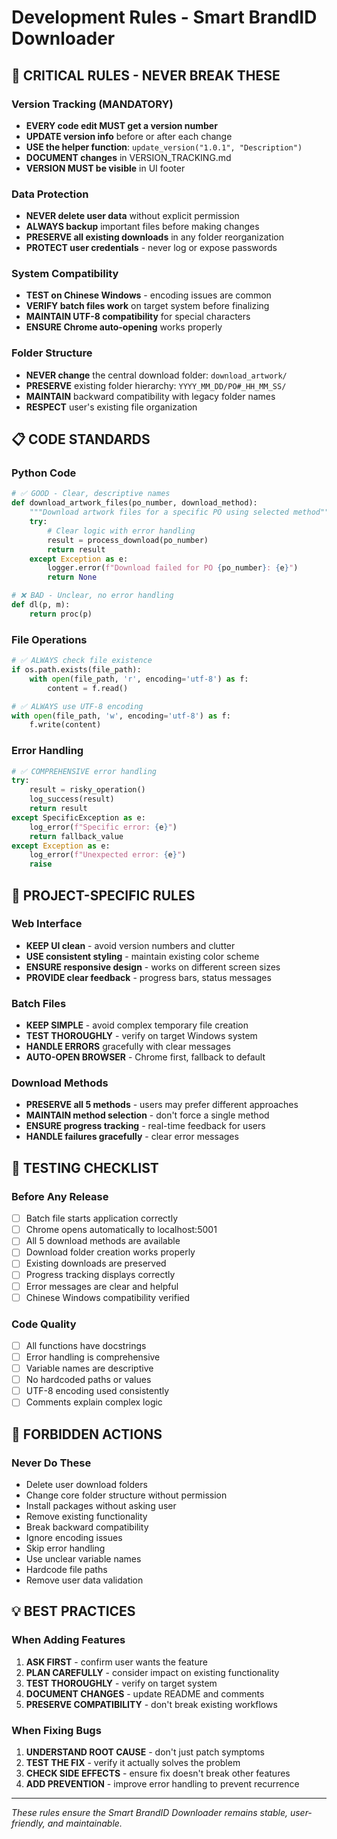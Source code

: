 # Development Rules - Smart BrandID Downloader

## 🚨 CRITICAL RULES - NEVER BREAK THESE

### Version Tracking (MANDATORY)
- **EVERY code edit MUST get a version number**
- **UPDATE version info** before or after each change
- **USE the helper function**: `update_version("1.0.1", "Description")`
- **DOCUMENT changes** in VERSION_TRACKING.md
- **VERSION MUST be visible** in UI footer

### Data Protection
- **NEVER delete user data** without explicit permission
- **ALWAYS backup** important files before making changes
- **PRESERVE all existing downloads** in any folder reorganization
- **PROTECT user credentials** - never log or expose passwords

### System Compatibility
- **TEST on Chinese Windows** - encoding issues are common
- **VERIFY batch files work** on target system before finalizing
- **MAINTAIN UTF-8 compatibility** for special characters
- **ENSURE Chrome auto-opening** works properly

### Folder Structure
- **NEVER change** the central download folder: `download_artwork/`
- **PRESERVE** existing folder hierarchy: `YYYY_MM_DD/PO#_HH_MM_SS/`
- **MAINTAIN** backward compatibility with legacy folder names
- **RESPECT** user's existing file organization

## 📋 CODE STANDARDS

### Python Code
```python
# ✅ GOOD - Clear, descriptive names
def download_artwork_files(po_number, download_method):
    """Download artwork files for a specific PO using selected method"""
    try:
        # Clear logic with error handling
        result = process_download(po_number)
        return result
    except Exception as e:
        logger.error(f"Download failed for PO {po_number}: {e}")
        return None

# ❌ BAD - Unclear, no error handling
def dl(p, m):
    return proc(p)
```

### File Operations
```python
# ✅ ALWAYS check file existence
if os.path.exists(file_path):
    with open(file_path, 'r', encoding='utf-8') as f:
        content = f.read()

# ✅ ALWAYS use UTF-8 encoding
with open(file_path, 'w', encoding='utf-8') as f:
    f.write(content)
```

### Error Handling
```python
# ✅ COMPREHENSIVE error handling
try:
    result = risky_operation()
    log_success(result)
    return result
except SpecificException as e:
    log_error(f"Specific error: {e}")
    return fallback_value
except Exception as e:
    log_error(f"Unexpected error: {e}")
    raise
```

## 🎯 PROJECT-SPECIFIC RULES

### Web Interface
- **KEEP UI clean** - avoid version numbers and clutter
- **USE consistent styling** - maintain existing color scheme
- **ENSURE responsive design** - works on different screen sizes
- **PROVIDE clear feedback** - progress bars, status messages

### Batch Files
- **KEEP SIMPLE** - avoid complex temporary file creation
- **TEST THOROUGHLY** - verify on target Windows system
- **HANDLE ERRORS** gracefully with clear messages
- **AUTO-OPEN BROWSER** - Chrome first, fallback to default

### Download Methods
- **PRESERVE all 5 methods** - users may prefer different approaches
- **MAINTAIN method selection** - don't force a single method
- **ENSURE progress tracking** - real-time feedback for users
- **HANDLE failures gracefully** - clear error messages

## 🔧 TESTING CHECKLIST

### Before Any Release
- [ ] Batch file starts application correctly
- [ ] Chrome opens automatically to localhost:5001
- [ ] All 5 download methods are available
- [ ] Download folder creation works properly
- [ ] Existing downloads are preserved
- [ ] Progress tracking displays correctly
- [ ] Error messages are clear and helpful
- [ ] Chinese Windows compatibility verified

### Code Quality
- [ ] All functions have docstrings
- [ ] Error handling is comprehensive
- [ ] Variable names are descriptive
- [ ] No hardcoded paths or values
- [ ] UTF-8 encoding used consistently
- [ ] Comments explain complex logic

## 🚫 FORBIDDEN ACTIONS

### Never Do These
- Delete user download folders
- Change core folder structure without permission
- Install packages without asking user
- Remove existing functionality
- Break backward compatibility
- Ignore encoding issues
- Skip error handling
- Use unclear variable names
- Hardcode file paths
- Remove user data validation

## 💡 BEST PRACTICES

### When Adding Features
1. **ASK FIRST** - confirm user wants the feature
2. **PLAN CAREFULLY** - consider impact on existing functionality
3. **TEST THOROUGHLY** - verify on target system
4. **DOCUMENT CHANGES** - update README and comments
5. **PRESERVE COMPATIBILITY** - don't break existing workflows

### When Fixing Bugs
1. **UNDERSTAND ROOT CAUSE** - don't just patch symptoms
2. **TEST THE FIX** - verify it actually solves the problem
3. **CHECK SIDE EFFECTS** - ensure fix doesn't break other features
4. **ADD PREVENTION** - improve error handling to prevent recurrence

---
*These rules ensure the Smart BrandID Downloader remains stable, user-friendly, and maintainable.*
